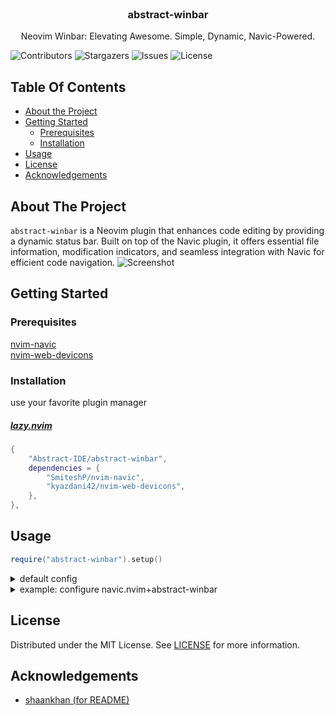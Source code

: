 <br/>
<p align="center">
  <h3 align="center">abstract-winbar</h3>

  <p align="center">
     Neovim Winbar: Elevating Awesome. Simple, Dynamic, Navic-Powered.
    <br/>
  </p>
</p>

![Contributors](https://img.shields.io/github/contributors/Abstract-IDE/abstract-winbar?color=dark-green) ![Stargazers](https://img.shields.io/github/stars/Abstract-IDE/abstract-winbar?style=social) ![Issues](https://img.shields.io/github/issues/Abstract-IDE/abstract-winbar) ![License](https://img.shields.io/github/license/Abstract-IDE/abstract-winbar)

## Table Of Contents

- [About the Project](#about-the-project)
- [Getting Started](#getting-started)
  - [Prerequisites](#prerequisites)
  - [Installation](#installation)
- [Usage](#usage)
- [License](#license)
- [Acknowledgements](#acknowledgements)

## About The Project

`abstract-winbar` is a Neovim plugin that enhances code editing by providing a dynamic status bar. Built on top of the Navic plugin, it offers essential file information, modification indicators, and seamless integration with Navic for efficient code navigation.
![Screenshot](https://github.com/Abstract-IDE/abstract-winbar/assets/41078534/51be4e7f-1fb6-44a8-b7f9-bc01faafbfd7)


## Getting Started

### Prerequisites

[nvim-navic](https://github.com/SmiteshP/nvim-navic)
<br />
[nvim-web-devicons](https://github.com/kyazdani42/nvim-web-devicons)

### Installation

use your favorite plugin manager

##### [lazy.nvim](https://github.com/folke/lazy.nvim)

```lua
{
	"Abstract-IDE/abstract-winbar",
	dependencies = {
		"SmiteshP/nvim-navic",
		"kyazdani42/nvim-web-devicons",
	},
},
```

## Usage

```lua
require("abstract-winbar").setup()
```

<details>
	<summary>
		default config
	</summary>

```lua
require("abstract-winbar").setup({
	exclude_filetypes = {
		"",
		"alpha",
		"dap-repl",
		"dap-terminal",
		"dapui_breakpoints",
		"dapui_console",
		"dapui_scopes",
		"dapui_stacks",
		"dapui_watches",
		"dashboard",
		"DressingSelect",
		"harpoon",
		"help",
		"Jaq",
		"lab",
		"lazy",
		"lir",
		"Markdown",
		"mason",
		"neo-tree",
		"neogitstatus",
		"notify",
		"NvimTree",
		"Outline",
		"packer",
		"spectre_panel",
		"startify",
		"TelescopePrompt",
		"toggleterm",
		"Trouble",
	},
})
```

</details>
<details>
	<summary>
		example: configure navic.nvim+abstract-winbar
	</summary>

```lua
local _winbar, winbar = pcall(require, "abstract-winbar")
local _navic, navic = pcall(require, "nvim-navic")
if not _winbar or not _navic then
	return
end

navic.setup({
	highlight = true,
	separator = " ",
	depth_limit = 0,
	depth_limit_indicator = "..",

	icons = {
		File = " ",
		Module = " ",
		Namespace = " ",
		Package = " ",
		Class = " ",
		Method = " ",
		Property = " ",
		Field = " ",
		Constructor = " ",
		Enum = " ",
		Interface = " ",
		Function = " ",
		Variable = " ",
		Constant = " ",
		String = " ",
		Number = " ",
		Boolean = " ",
		Array = " ",
		Object = " ",
		Key = " ",
		Null = " ",
		EnumMember = " ",
		Struct = " ",
		Event = " ",
		Operator = " ",
		TypeParameter = " ",
	},
})

winbar.setup({
	exclude_filetypes = {},
})
```

</details>

## License

Distributed under the MIT License. See [LICENSE](https://github.com/Abstract-IDE/abstract-winbar/blob/main/LICENSE) for more information.

## Acknowledgements

- [shaankhan (for README)](https://readme.shaankhan.dev/)
